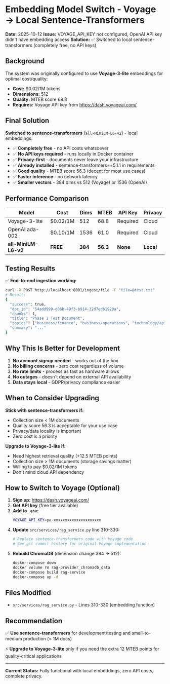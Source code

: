# Embedding Model Switch - Voyage → Local Sentence-Transformers

**Date:** 2025-10-12
**Issue:** VOYAGE_API_KEY not configured, OpenAI API key didn't have embedding access
**Solution:** ✅ Switched to local sentence-transformers (completely free, no API keys)

## Background

The system was originally configured to use **Voyage-3-lite** embeddings for optimal cost/quality:
- **Cost:** $0.02/1M tokens
- **Dimensions:** 512
- **Quality:** MTEB score 68.8
- **Requires:** Voyage API key from https://dash.voyageai.com/

## Final Solution

**Switched to sentence-transformers** (`all-MiniLM-L6-v2`) - local embeddings:
- ✅ **Completely free** - no API costs whatsoever
- ✅ **No API keys required** - runs locally in Docker container
- ✅ **Privacy-first** - documents never leave your infrastructure
- ✅ **Already installed** - sentence-transformers==5.1.1 in requirements
- ✅ **Good quality** - MTEB score 56.3 (decent for most use cases)
- ✅ **Faster inference** - no network latency
- ✅ **Smaller vectors** - 384 dims vs 512 (Voyage) or 1536 (OpenAI)

## Performance Comparison

| Model | Cost | Dims | MTEB | API Key | Privacy |
|-------|------|------|------|---------|---------|
| Voyage-3-lite | $0.02/1M | 512 | 68.8 | Required | Cloud |
| OpenAI ada-002 | $0.10/1M | 1536 | 61.0 | Required | Cloud |
| **all-MiniLM-L6-v2** | **FREE** | **384** | **56.3** | **None** | **Local** |

## Testing Results

✅ **End-to-end ingestion working:**

```bash
curl -X POST http://localhost:8001/ingest/file -F "file=@test.txt"
# Result:
{
  "success": true,
  "doc_id": "54add999-d06b-49f3-b914-32d7edb1920a",
  "chunks": 1,
  "title": "Phase 1 Test Document",
  "topics": ["business/finance", "business/operations", "technology/api"],
  "summary": "..."
}
```

## Why This Is Better for Development

1. **No account signup needed** - works out of the box
2. **No billing concerns** - zero cost regardless of volume
3. **No rate limits** - process as fast as hardware allows
4. **No outages** - doesn't depend on external API availability
5. **Data stays local** - GDPR/privacy compliance easier

## When to Consider Upgrading

**Stick with sentence-transformers if:**
- Collection size < 1M documents
- Quality score 56.3 is acceptable for your use case
- Privacy/data locality is important
- Zero cost is a priority

**Upgrade to Voyage-3-lite if:**
- Need highest retrieval quality (+12.5 MTEB points)
- Collection size > 1M documents (storage savings matter)
- Willing to pay $0.02/1M tokens
- Don't mind cloud API dependency

## How to Switch to Voyage (Optional)

1. **Sign up:** https://dash.voyageai.com/
2. **Get API key** (free tier available)
3. **Add to `.env`:**
   ```bash
   VOYAGE_API_KEY=pa-xxxxxxxxxxxxxxxxxxxxx
   ```
4. **Update** `src/services/rag_service.py` line 310-330:
   ```python
   # Replace sentence-transformers code with Voyage code
   # See git commit history for original Voyage implementation
   ```
5. **Rebuild ChromaDB** (dimension change 384 → 512):
   ```bash
   docker-compose down
   docker volume rm rag-provider_chromadb_data
   docker-compose build rag-service
   docker-compose up -d
   ```

## Files Modified

- `src/services/rag_service.py` - Lines 310-330 (embedding function)

## Recommendation

✅ **Use sentence-transformers** for development/testing and small-to-medium production (< 1M docs)

⚡ **Upgrade to Voyage-3-lite** only if you need the extra 12 MTEB points for quality-critical applications

---

**Current Status:** Fully functional with local embeddings, zero API costs, complete privacy.
